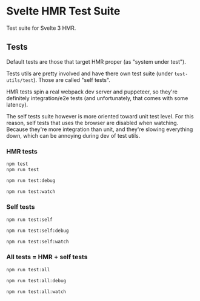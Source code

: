 # Svelte HMR Test Suite

Test suite for Svelte 3 HMR.

## Tests

Default tests are those that target HMR proper (as "system under test").

Tests utils are pretty involved and have there own test suite (under `test-utils/test`). Those are called "self tests".

HMR tests spin a real webpack dev server and puppeteer, so they're definitely integration/e2e tests (and unfortunately, that comes with some latency).

The self tests suite however is more oriented toward unit test level. For this reason, self tests that uses the browser are disabled when watching. Because they're more integration than unit, and they're slowing everything down, which can be annoying during dev of test utils.

### HMR tests

```bash
npm test
npm run test

npm run test:debug

npm run test:watch
```

### Self tests

```bash
npm run test:self

npm run test:self:debug

npm run test:self:watch
```

### All tests = HMR + self tests

```bash
npm run test:all

npm run test:all:debug

npm run test:all:watch
```
